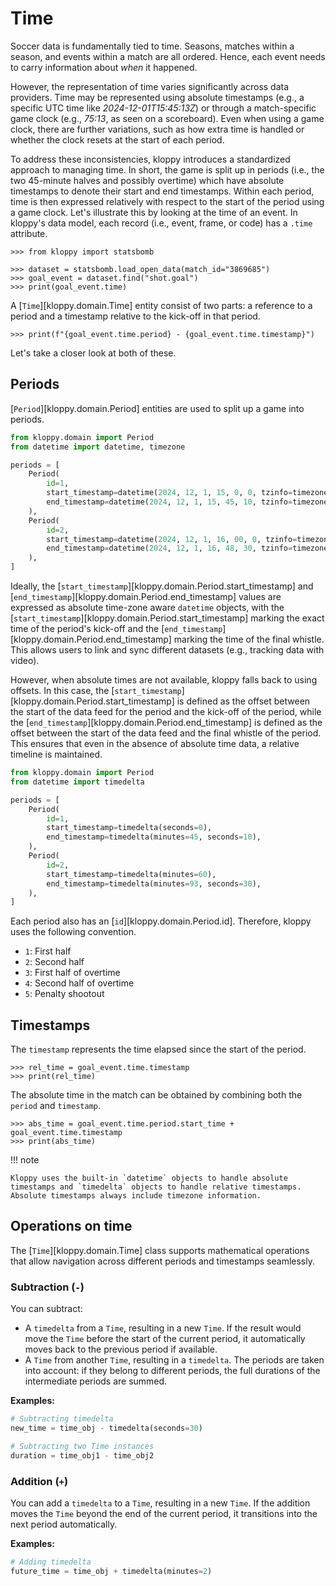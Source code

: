# Time

Soccer data is fundamentally tied to time. Seasons, matches within a season, and events within a match are all ordered. Hence, each event needs to carry information about *when* it happened.

However, the representation of time varies significantly across data providers. Time may be represented using absolute timestamps (e.g., a specific UTC time like *2024-12-01T15:45:13Z*) or through a match-specific game clock (e.g., *75:13*, as seen on a scoreboard). Even when using a game clock, there are further variations, such as how extra time is handled or whether the clock resets at the start of each period.

To address these inconsistencies, kloppy introduces a standardized approach to managing time. In short, the game is split up in periods (i.e., the two 45-minute halves and possibly overtime) which have absolute timestamps to denote their start and end timestamps. Within each period, time is then expressed relatively with respect to the start of the period using a game clock. Let's illustrate this by looking at the time of an event. In kloppy's data model, each record (i.e., event, frame, or code) has a `.time` attribute.

```pycon exec="true" source="console" session="concept-time"
>>> from kloppy import statsbomb

>>> dataset = statsbomb.load_open_data(match_id="3869685")
>>> goal_event = dataset.find("shot.goal")
>>> print(goal_event.time)
```

A \[`Time`\][kloppy.domain.Time] entity consist of two parts: a reference to a period and a timestamp relative to the kick-off in that period.

```pycon exec="true" source="console" session="concept-time"
>>> print(f"{goal_event.time.period} - {goal_event.time.timestamp}")
```

Let's take a closer look at both of these.

## Periods

\[`Period`\][kloppy.domain.Period] entities are used to split up a game into periods.

```python exec="true" source="above" session="concept-time"
from kloppy.domain import Period
from datetime import datetime, timezone

periods = [
    Period(
        id=1,
        start_timestamp=datetime(2024, 12, 1, 15, 0, 0, tzinfo=timezone.utc),
        end_timestamp=datetime(2024, 12, 1, 15, 45, 10, tzinfo=timezone.utc),
    ),
    Period(
        id=2,
        start_timestamp=datetime(2024, 12, 1, 16, 00, 0, tzinfo=timezone.utc),
        end_timestamp=datetime(2024, 12, 1, 16, 48, 30, tzinfo=timezone.utc),
    ),
]
```

Ideally, the \[`start_timestamp`\][kloppy.domain.Period.start_timestamp] and \[`end_timestamp`\][kloppy.domain.Period.end_timestamp] values are expressed as absolute time-zone aware `datetime` objects, with the \[`start_timestamp`\][kloppy.domain.Period.start_timestamp] marking the exact time of the period's kick-off and the \[`end_timestamp`\][kloppy.domain.Period.end_timestamp] marking the time of the final whistle. This allows users to link and sync different datasets (e.g., tracking data with video).

However, when absolute times are not available, kloppy falls back to using offsets. In this case, the \[`start_timestamp`\][kloppy.domain.Period.start_timestamp] is defined as the offset between the start of the data feed for the period and the kick-off of the period, while the \[`end_timestamp`\][kloppy.domain.Period.end_timestamp] is defined as the offset between the start of the data feed and the final whistle of the period. This ensures that even in the absence of absolute time data, a relative timeline is maintained.

```python exec="true" source="above" session="concept-time"
from kloppy.domain import Period
from datetime import timedelta

periods = [
    Period(
        id=1,
        start_timestamp=timedelta(seconds=0),
        end_timestamp=timedelta(minutes=45, seconds=10),
    ),
    Period(
        id=2,
        start_timestamp=timedelta(minutes=60),
        end_timestamp=timedelta(minutes=93, seconds=30),
    ),
]
```

Each period also has an \[`id`\][kloppy.domain.Period.id]. Therefore, kloppy uses the following convention.

- `1`: First half
- `2`: Second half
- `3`: First half of overtime
- `4`: Second half of overtime
- `5`: Penalty shootout

## Timestamps

The `timestamp` represents the time elapsed since the start of the period.

```pycon exec="true" source="console" session="concept-time"
>>> rel_time = goal_event.time.timestamp
>>> print(rel_time)
```

The absolute time in the match can be obtained by combining both the `period` and `timestamp`.

```pycon exec="true" source="console" session="concept-time"
>>> abs_time = goal_event.time.period.start_time + goal_event.time.timestamp
>>> print(abs_time)
```

!!! note

```
Kloppy uses the built-in `datetime` objects to handle absolute timestamps and `timedelta` objects to handle relative timestamps. Absolute timestamps always include timezone information.
```

## Operations on time

The \[`Time`\][kloppy.domain.Time] class supports mathematical operations that allow navigation across different periods and timestamps seamlessly.

### Subtraction (`-`)

You can subtract:

- A `timedelta` from a `Time`, resulting in a new `Time`. If the result would move the `Time` before the start of the current period, it automatically moves back to the previous period if available.
- A `Time` from another `Time`, resulting in a `timedelta`. The periods are taken into account: if they belong to different periods, the full durations of the intermediate periods are summed.

**Examples:**

```python
# Subtracting timedelta
new_time = time_obj - timedelta(seconds=30)

# Subtracting two Time instances
duration = time_obj1 - time_obj2
```

### Addition (`+`)

You can add a `timedelta` to a `Time`, resulting in a new `Time`. If the addition moves the `Time` beyond the end of the current period, it transitions into the next period automatically.

**Examples:**

```python
# Adding timedelta
future_time = time_obj + timedelta(minutes=2)
```
